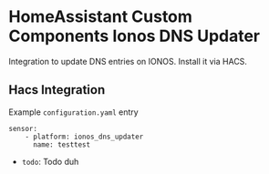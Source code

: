 # HomeAssistant Custom Components Ionos DNS Updater

Integration to update DNS entries on IONOS. Install it via HACS.

## Hacs Integration

Example `configuration.yaml` entry

```
sensor:
    - platform: ionos_dns_updater
      name: testtest
```

-   `todo`: Todo duh
